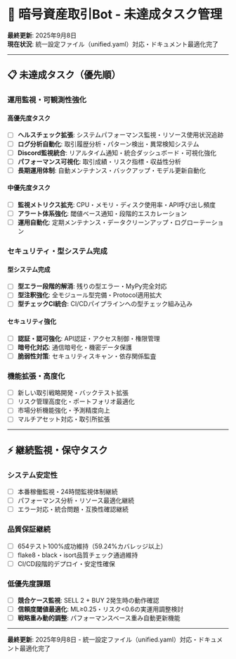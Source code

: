 # 🚀 暗号資産取引Bot - 未達成タスク管理

**最終更新**: 2025年9月8日  
**現在状況**: 統一設定ファイル（unified.yaml）対応・ドキュメント最適化完了

---

## 📋 未達成タスク（優先順）

### **運用監視・可観測性強化**

#### **高優先度タスク**
- [ ] **ヘルスチェック拡張**: システムパフォーマンス監視・リソース使用状況追跡
- [ ] **ログ分析自動化**: 取引履歴分析・パターン検出・異常検知システム
- [ ] **Discord監視統合**: リアルタイム通知・統合ダッシュボード・可視化強化
- [ ] **パフォーマンス可視化**: 取引成績・リスク指標・収益性分析
- [ ] **長期運用体制**: 自動メンテナンス・バックアップ・モデル更新自動化

#### **中優先度タスク**
- [ ] **監視メトリクス拡充**: CPU・メモリ・ディスク使用率・API呼び出し頻度
- [ ] **アラート体系強化**: 閾値ベース通知・段階的エスカレーション
- [ ] **運用自動化**: 定期メンテナンス・データクリーンアップ・ログローテーション

### **セキュリティ・型システム完成**

#### **型システム完成**
- [ ] **型エラー段階的解消**: 残りの型エラー・MyPy完全対応
- [ ] **型注釈強化**: 全モジュール型完備・Protocol適用拡大
- [ ] **型チェックCI統合**: CI/CDパイプラインへの型チェック組み込み

#### **セキュリティ強化**
- [ ] **認証・認可強化**: API認証・アクセス制御・権限管理
- [ ] **暗号化対応**: 通信暗号化・機密データ保護
- [ ] **脆弱性対策**: セキュリティスキャン・依存関係監査

### **機能拡張・高度化**
- [ ] 新しい取引戦略開発・バックテスト拡張
- [ ] リスク管理高度化・ポートフォリオ最適化
- [ ] 市場分析機能強化・予測精度向上
- [ ] マルチアセット対応・取引所拡張

---

## ⚡ 継続監視・保守タスク

### **システム安定性**
- [ ] 本番稼働監視・24時間監視体制継続
- [ ] パフォーマンス分析・リソース最適化継続
- [ ] エラー対応・統合問題・互換性確認継続

### **品質保証継続**
- [ ] 654テスト100%成功維持（59.24%カバレッジ以上）
- [ ] flake8・black・isort品質チェック通過維持
- [ ] CI/CD段階的デプロイ・安定性確保

### **低優先度課題**
- [ ] **競合ケース監視**: SELL 2 + BUY 2発生時の動作確認
- [ ] **信頼度閾値最適化**: ML≥0.25・リスク<0.6の実運用調整検討
- [ ] **戦略重み動的調整**: パフォーマンスベース重み自動更新機能

---

**最終更新**: 2025年9月8日 - 統一設定ファイル（unified.yaml）対応・ドキュメント最適化完了
